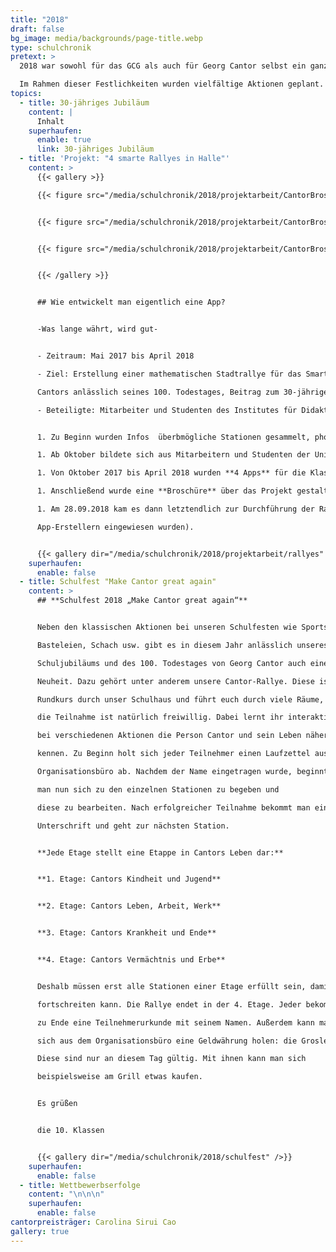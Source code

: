 ```yaml
---
title: "2018"
draft: false
bg_image: media/backgrounds/page-title.webp
type: schulchronik
pretext: >
  2018 war sowohl für das GCG als auch für Georg Cantor selbst ein ganz besonderes Jahr. Während der 100. Todestag von unserem Namensgeber gefeiert wurde, zelebrierte unser Gymnasium sein 30-jähriges Bestehen.

  Im Rahmen dieser Festlichkeiten wurden vielfältige Aktionen geplant. Unter anderem wurde mit viel Mühe und Arbeit eine Rallye zum Thema Cantor zusammengestellt, ein Flashmob in Form eines Unendlichkeitszeichens organisiert und es fand ein fantastisches Schulfest statt, welches die damalige 10. Klasse zusammengestellt hat.
topics:
  - title: 30-jähriges Jubiläum
    content: |
      Inhalt
    superhaufen:
      enable: true
      link: 30-jähriges Jubiläum
  - title: 'Projekt: "4 smarte Rallyes in Halle"'
    content: >
      {{< gallery >}}

      {{< figure src="/media/schulchronik/2018/projektarbeit/CantorBroschuere_deckblatt.webp" >}}


      {{< figure src="/media/schulchronik/2018/projektarbeit/CantorBroschuere_impressum.webp" >}}


      {{< figure src="/media/schulchronik/2018/projektarbeit/CantorBroschuere.webp" >}}


      {{< /gallery >}}


      ## Wie entwickelt man eigentlich eine App?


      -Was lange währt, wird gut-


      - Zeitraum: Mai 2017 bis April 2018

      - Ziel: Erstellung einer mathematischen Stadtrallye für das Smartphone, die historisches und mathematisches Wissen über das Wirken von Georg Cantor an verschiedenen Standorten in Halle vermitteln soll, Ehrung Georg

      Cantors anlässlich seines 100. Todestages, Beitrag zum 30-jährigen Schuljubiläum

      - Beteiligte: Mitarbeiter und Studenten des Institutes für Didaktik der Mathematik in Leipzig unter Leitung von Fr. Juniorprof. Silvia Schöneburg, Schulchronik AG mit Fr. K. Schmidt, weitere interessierte Schülerinnen und Schüler


      1. Zu Beginn wurden Infos  überbmögliche Stationen gesammelt, photographiert und  Preise für die Schüler ausgewählt. Frau Schmidt beschäftigte sich mit diesem Arbeitsschritt bis Oktober 2017.

      1. Ab Oktober bildete sich aus Mitarbeitern und Studenten der Uni Leipzig, Schülern und Fr. Schmidt eine Arbeitsgemeinschaft.

      1. Von Oktober 2017 bis April 2018 wurden **4 Apps** für die Klassen 5/6, 7/8, 9/10 und11/12 erstellt.

      1. Anschließend wurde eine **Broschüre** über das Projekt gestaltet.

      1. Am 28.09.2018 kam es dann letztendlich zur Durchführung der Rallyes zum 30-jährigen Schuljubiläum (die Klassen 5-8 werden von Schülern der Klassen 11 und 12 unterstützt, die zuvor von den

      App-Erstellern eingewiesen wurden).


      {{< gallery dir="/media/schulchronik/2018/projektarbeit/rallyes" />}}
    superhaufen:
      enable: false
  - title: Schulfest "Make Cantor great again"
    content: >
      ## **Schulfest 2018 „Make Cantor great again“**


      Neben den klassischen Aktionen bei unseren Schulfesten wie Sportspielen,

      Basteleien, Schach usw. gibt es in diesem Jahr anlässlich unseres 30-jährigen

      Schuljubiläums und des 100. Todestages von Georg Cantor auch eine

      Neuheit. Dazu gehört unter anderem unsere Cantor-Rallye. Diese ist ein

      Rundkurs durch unser Schulhaus und führt euch durch viele Räume,

      die Teilnahme ist natürlich freiwillig. Dabei lernt ihr interaktiv

      bei verschiedenen Aktionen die Person Cantor und sein Leben näher

      kennen. Zu Beginn holt sich jeder Teilnehmer einen Laufzettel aus dem

      Organisationsbüro ab. Nachdem der Name eingetragen wurde, beginnt

      man nun sich zu den einzelnen Stationen zu begeben und

      diese zu bearbeiten. Nach erfolgreicher Teilnahme bekommt man eine

      Unterschrift und geht zur nächsten Station.


      **Jede Etage stellt eine Etappe in Cantors Leben dar:**


      **1. Etage: Cantors Kindheit und Jugend**


      **2. Etage: Cantors Leben, Arbeit, Werk**


      **3. Etage: Cantors Krankheit und Ende**


      **4. Etage: Cantors Vermächtnis und Erbe**


      Deshalb müssen erst alle Stationen einer Etage erfüllt sein, damit man

      fortschreiten kann. Die Rallye endet in der 4. Etage. Jeder bekommt

      zu Ende eine Teilnehmerurkunde mit seinem Namen. Außerdem kann man

      sich aus dem Organisationsbüro eine Geldwährung holen: die Grosler-Gulden.

      Diese sind nur an diesem Tag gültig. Mit ihnen kann man sich

      beispielsweise am Grill etwas kaufen.


      Es grüßen


      die 10. Klassen


      {{< gallery dir="/media/schulchronik/2018/schulfest" />}}
    superhaufen:
      enable: false
  - title: Wettbewerbserfolge
    content: "\n\n\n"
    superhaufen:
      enable: false
cantorpreisträger: Carolina Sirui Cao
gallery: true
---
```

